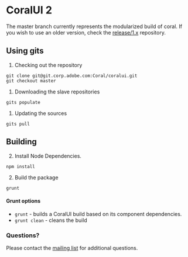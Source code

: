CoralUI 2
=========

The master branch currently represents the modularized build of coral. If you wish to use an older version, check the [release/1.x](https://git.corp.adobe.com/Coral/coralui-1.x) repository.

## Using gits
1. Checking out the repository
```
git clone git@git.corp.adobe.com:Coral/coralui.git
git checkout master
```

1. Downloading the slave repositories
```
gits populate
```

1. Updating the sources
```
gits pull
```

## Building

2. Install Node Dependencies.
```
npm install
```

2. Build the package
```
grunt
```

#### Grunt options

* `grunt` - builds a CoralUI build based on its component dependencies. 
* `grunt clean` - cleans the build


### Questions?
Please contact the [mailing list](mailto:CoralUI@adobe.com) for additional questions.  
